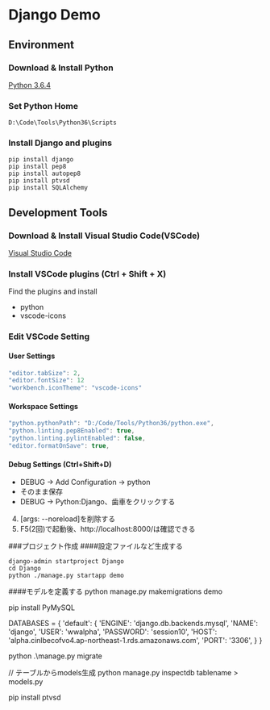 ﻿# Django Demo

## Environment

### Download & Install Python
[Python 3.6.4](https://www.python.org/downloads/)

### Set Python Home
```
D:\Code\Tools\Python36\Scripts
```
### Install Django and plugins
```
pip install django
pip install pep8
pip install autopep8
pip install ptvsd
pip install SQLAlchemy
```

## Development Tools
### Download & Install Visual Studio Code(VSCode)
[Visual Studio Code](https://code.visualstudio.com/download)

### Install VSCode plugins (Ctrl + Shift + X)
Find the plugins and install
* python
* vscode-icons

### Edit VSCode Setting

#### User Settings 
```js
"editor.tabSize": 2,
"editor.fontSize": 12
"workbench.iconTheme": "vscode-icons"
```

#### Workspace Settings
```js
"python.pythonPath": "D:/Code/Tools/Python36/python.exe",
"python.linting.pep8Enabled": true,
"python.linting.pylintEnabled": false,
"editor.formatOnSave": true,
```

#### Debug Settings (Ctrl+Shift+D)
* DEBUG -> Add Configuration -> python
* そのまま保存
* DEBUG -> Python:Django、歯車をクリックする
4. [args: --noreload]を削除する
5. F5(2回)で起動後、http://localhost:8000/は確認できる

###プロジェクト作成
####設定ファイルなど生成する
```
django-admin startproject Django
cd Django
python ./manage.py startapp demo
```

####モデルを定義する
python manage.py makemigrations demo

pip install PyMySQL

DATABASES = {
    'default': {
        'ENGINE': 'django.db.backends.mysql',
        'NAME': 'django',
        'USER': 'wwalpha',
        'PASSWORD': 'session10',
        'HOST': 'alpha.cinlbecofvo4.ap-northeast-1.rds.amazonaws.com',
        'PORT': '3306',
    }
}

python .\manage.py migrate

// テーブルからmodels生成
python manage.py inspectdb tablename > models.py

pip install ptvsd
